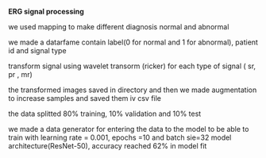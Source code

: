 **ERG signal processing**

we used mapping to make different diagnosis normal and abnormal

we made a datarfame contain label(0 for normal and 1 for abnormal), patient id and signal type

transform signal using wavelet transorm (ricker) for each type of signal 
( sr, pr , mr)

the transformed images saved in directory and then we made augmentation to increase samples and saved them iv csv file

the data splitted 80% training, 10% validation and 10% test

we made a data generator for entering the data to the model to be able to train with learning rate = 0.001, epochs =10 and batch sie=32
model architecture(ResNet-50), accuracy reached 62% in model fit
